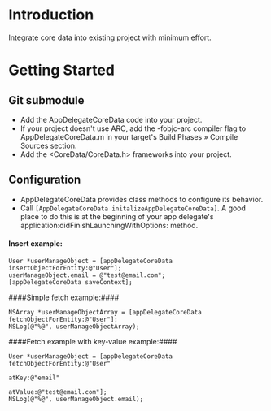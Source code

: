Introduction
===================

Integrate core data into existing project with minimum effort.

Getting Started
===================

Git submodule
-------------------

- Add the AppDelegateCoreData code into your project.
- If your project doesn't use ARC, add the -fobjc-arc compiler flag to AppDelegateCoreData.m in your target's Build Phases » Compile    Sources section.
- Add the <CoreData/CoreData.h> frameworks into your project.

Configuration
-------------------

- AppDelegateCoreData provides class methods to configure its behavior. 
- Call `[AppDelegateCoreData initalizeAppDelegateCoreData]`. A good place to do this is at the beginning of your app delegate's application:didFinishLaunchingWithOptions: method.

#### Insert example: ####
```
User *userManageObject = [appDelegateCoreData insertObjectForEntity:@"User"];
userManageObject.email = @"test@email.com";
[appDelegateCoreData saveContext];
```
####Simple fetch example:####
```
NSArray *userManageObjectArray = [appDelegateCoreData fetchObjectForEntity:@"User"];
NSLog(@"%@", userManageObjectArray);                                                           
```
####Fetch example with key-value example:####
```
User *userManageObject = [appDelegateCoreData fetchObjectForEntity:@"User"
                                                             atKey:@"email"
                                                           atValue:@"test@email.com"];
NSLog(@"%@", userManageObject.email);                                                           
```



